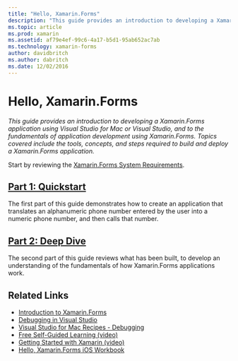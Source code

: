 ```yaml
---
title: "Hello, Xamarin.Forms"
description: "This guide provides an introduction to developing a Xamarin.Forms application using Visual Studio for Mac or Visual Studio, and to the fundamentals of application development using Xamarin.Forms. Topics covered include the tools, concepts, and steps required to build and deploy a Xamarin.Forms application."
ms.topic: article
ms.prod: xamarin
ms.assetid: af79e4ef-99c6-4a17-b5d1-95ab652ac7ab
ms.technology: xamarin-forms
author: davidbritch
ms.author: dabritch
ms.date: 12/02/2016
---
```


# Hello, Xamarin.Forms

_This guide provides an introduction to developing a Xamarin.Forms application using Visual Studio for Mac or Visual Studio, and to the fundamentals of application development using Xamarin.Forms. Topics covered include the tools, concepts, and steps required to build and deploy a Xamarin.Forms application._

Start by reviewing the [Xamarin.Forms System Requirements](~/cross-platform/get-started/installation/index.md).

## [Part 1: Quickstart](~/xamarin-forms/get-started/hello-xamarin-forms/quickstart.md)

The first part of this guide demonstrates how to create an application that translates an alphanumeric phone number entered by the user into a numeric phone number, and then calls that number.

## [Part 2: Deep Dive](~/xamarin-forms/get-started/hello-xamarin-forms/deepdive.md)

The second part of this guide reviews what has been built, to develop an understanding of the fundamentals of how Xamarin.Forms applications work.


## Related Links

- [Introduction to Xamarin.Forms](~/xamarin-forms/get-started/introduction-to-xamarin-forms.md)
- [Debugging in Visual Studio](http://msdn.microsoft.com/en-us/library/k0k771bt%28v=vs.90%29.aspx)
- [Visual Studio for Mac Recipes - Debugging](https://developer.xamarin.com/recipes/cross-platform/ide/debugging/)
- [Free Self-Guided Learning (video)](https://university.xamarin.com/self-guided)
- [Getting Started with Xamarin (video)](https://developer.xamarin.com/videos/)
- [Hello, Xamarin.Forms iOS Workbook](https://developer.xamarin.com/workbooks/xamarin-forms/getting-started/GettingStartedWithXamarinForms-ios.workbook)
